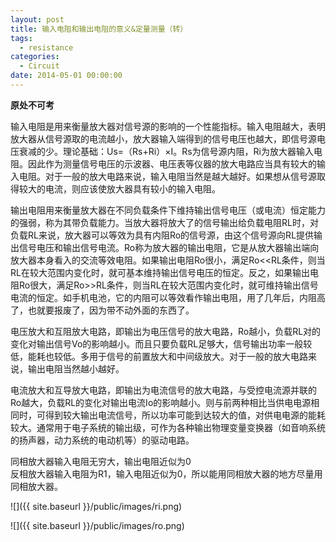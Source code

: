 ```yaml
---
layout: post
title: 输入电阻和输出电阻的意义&定量测量（转）
tags:
  - resistance
categories:
  - Circuit
date: 2014-05-01 00:00:00
---
```


**原处不可考**

输入电阻是用来衡量放大器对信号源的影响的一个性能指标。输入电阻越大，表明放大器从信号源取的电流越小，放大器输入端得到的信号电压也越大，即信号源电压衰减的少。理论基础：Us=（Rs+Ri）×I。Rs为信号源内阻，Ri为放大器输入电阻。因此作为测量信号电压的示波器、电压表等仪器的放大电路应当具有较大的输入电阻。对于一般的放大电路来说，输入电阻当然是越大越好。如果想从信号源取得较大的电流，则应该使放大器具有较小的输入电阻。

输出电阻用来衡量放大器在不同负载条件下维持输出信号电压（或电流）恒定能力的强弱，称为其带负载能力。当放大器将放大了的信号输出给负载电阻RL时，对负载RL来说，放大器可以等效为具有内阻Ro的信号源，由这个信号源向RL提供输出信号电压和输出信号电流。Ro称为放大器的输出电阻，它是从放大器输出端向放大器本身看入的交流等效电阻。如果输出电阻Ro很小，满足Ro<<RL条件，则当RL在较大范围内变化时，就可基本维持输出信号电压的恒定。反之，如果输出电阻Ro很大，满足Ro>>RL条件，则当RL在较大范围内变化时，就可维持输出信号电流的恒定。如手机电池，它的内阻可以等效看作输出电阻，用了几年后，内阻高了，也就要报废了，因为带不动外面的东西了。

电压放大和互阻放大电路，即输出为电压信号的放大电路，Ro越小，负载RL对的变化对输出信号Vo的影响越小。而且只要负载RL足够大，信号输出功率一般较低，能耗也较低。多用于信号的前置放大和中间级放大。对于一般的放大电路来说，输出电阻当然越小越好。

电流放大和互导放大电路，即输出为电流信号的放大电路，与受控电流源并联的Ro越大，负载RL的变化对输出电流Io的影响越小。则与前两种相比当供电电源相同时，可得到较大输出电流信号，所以功率可能到达较大的值，对供电电源的能耗较大。通常用于电子系统的输出级，可作为各种输出物理变量变换器（如音响系统的扬声器，动力系统的电动机等）的驱动电路。

同相放大器输入电阻无穷大，输出电阻近似为0  
反相放大器输入电阻为R1，输入电阻近似为0，所以能用同相放大器的地方尽量用同相放大器。

![]({{ site.baseurl }}/public/images/ri.png)

![]({{ site.baseurl }}/public/images/ro.png)


